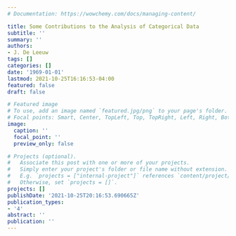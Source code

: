 ```yaml
---
# Documentation: https://wowchemy.com/docs/managing-content/

title: Some Contributions to the Analysis of Categorical Data
subtitle: ''
summary: ''
authors:
- J. De Leeuw
tags: []
categories: []
date: '1969-01-01'
lastmod: 2021-10-25T16:16:53-04:00
featured: false
draft: false

# Featured image
# To use, add an image named `featured.jpg/png` to your page's folder.
# Focal points: Smart, Center, TopLeft, Top, TopRight, Left, Right, BottomLeft, Bottom, BottomRight.
image:
  caption: ''
  focal_point: ''
  preview_only: false

# Projects (optional).
#   Associate this post with one or more of your projects.
#   Simply enter your project's folder or file name without extension.
#   E.g. `projects = ["internal-project"]` references `content/project/deep-learning/index.md`.
#   Otherwise, set `projects = []`.
projects: []
publishDate: '2021-10-25T20:16:53.690665Z'
publication_types:
- '4'
abstract: ''
publication: ''
---
```

